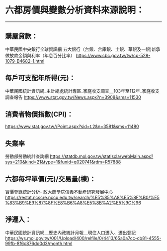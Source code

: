 # 六都房價與變數分析資料來源說明：
---
## 購屋貸款：
中華民國中央銀行全球資訊網
五大銀行（台銀、合庫銀、土銀、華銀及一銀)新承做放款金額與利率（年息百分比率）
https://www.cbc.gov.tw/tw/cp-528-1079-B4682-1.html
## 每戶可支配年所得(元)：
中華民國統計資訊網_主計總處統計專區_家庭收支調查＿103年至112年_家庭收支調查報告
https://www.stat.gov.tw/News.aspx?n=3908&sms=11530
## 消費者物價指數(CPI)：
https://www.stat.gov.tw//Point.aspx?sid=t.2&n=3581&sms=11480
## 失業率
勞動部勞動統計查詢網
https://statdb.mol.gov.tw/statiscla/webMain.aspx?sys=210&kind=21&type=1&funid=q020741&rdm=R57888
## 六都每坪單價(元)/交易量(棟)：
實價登錄統計分析- 政大商學院信義不動產研究發展中心
https://restat.ncscre.nccu.edu.tw/search/%E5%85%A8%E5%8F%B0/%E5%83%B9%E9%87%8F%E8%B6%A8%E5%8B%A2%E5%9C%96
## 淨遷入：
中華民國統計資訊網＿歷史內政統計月報＿現住人口遷入、遷出登記
https://ws.moi.gov.tw/001/Upload/400/relfile/0/4413/65a0a7cc-cb81-4555-99fb-8f6c876dd0d3/month.html

